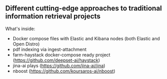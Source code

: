 ## Different cutting-edge approaches to traditional information retrieval projects

What's inside:
- Docker compose files with Elastic and Kibana nodes (both Elastic and Open Distro)
- pdf indexing via ingest-attachment
- farm-haystack docker-compose ready project (https://github.com/deepset-ai/haystack)
- jina-ai plays (https://github.com/jina-ai/jina)
- nboost (https://github.com/koursaros-ai/nboost)
